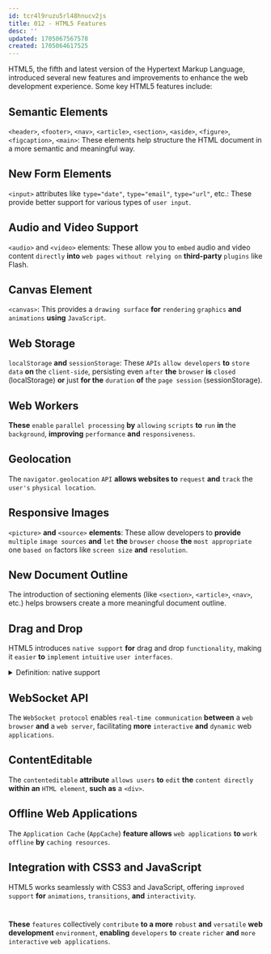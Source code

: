 ```yaml
---
id: tcr4l9ruzu5rl48hnucv2js
title: 012 - HTML5 Features
desc: ''
updated: 1705067567578
created: 1705064617525
---
```


HTML5, the fifth and latest version of the Hypertext Markup Language, introduced several new features and improvements to enhance the web development experience. Some key HTML5 features include:


## Semantic Elements

`<header>`, `<footer>`, `<nav>`, `<article>`, `<section>`, `<aside>`, `<figure>`, `<figcaption>`, `<main>`: These elements help structure the HTML document in a more semantic and meaningful way.


## New Form Elements

`<input>` attributes like `type="date"`, `type="email"`, `type="url"`, etc.: These provide better support for various types of `user input`.


## Audio and Video Support

`<audio>` and `<video>` elements: These allow you to `embed` audio and video content `directly` **into** `web pages` `without relying on` **third-party** `plugins` like Flash.


## Canvas Element

`<canvas>`: This provides a `drawing surface` **for** `rendering` `graphics` **and** `animations` **using** `JavaScript`.


## Web Storage

`localStorage` **and** `sessionStorage`: These `APIs` `allow developers` **to** `store data` **on** the `client-side`, persisting even `after` **the** `browser` **is** `closed` (localStorage) **or** just **for the** `duration` **of** the `page session` (sessionStorage).


## Web Workers

**These** `enable` `parallel processing` **by** `allowing` `scripts` **to** `run` **in** the `background`, **improving** `performance` **and** `responsiveness`.


## Geolocation

The `navigator.geolocation` `API` **allows websites to** `request` **and** `track` the `user's` `physical location`.


## Responsive Images

`<picture>` **and** `<source>` **elements**: These allow developers to **provide** `multiple` `image sources` **and** `let` **the** `browser` `choose` **the** `most appropriate` one `based on` factors like `screen size` **and** `resolution`.


## New Document Outline

The introduction of sectioning elements (like `<section>`, `<article>`, `<nav>`, etc.) helps browsers create a more meaningful document outline.


## Drag and Drop

HTML5 introduces `native support` **for** drag and drop `functionality`, making it `easier` **to** `implement` `intuitive` `user interfaces`.



<!-- start of 'native support' section -->
<details>
    <summary>Definition: native support</summary>

#
"Native support" **means that a** `system` **or** `software` **can** `naturally handle` **a specific** `feature` **or** `format` `without` needing `extra tools` **or** `add-ons`. It's `built-in` **and** `works without` requiring `additional installations`.

---
</details>
<!-- end of 'native support' section -->



## WebSocket API

The `WebSocket protocol` enables `real-time communication` **between** a `web browser` **and** a `web server`, facilitating **more** `interactive` **and** `dynamic` web `applications`.


## ContentEditable

The `contenteditable` **attribute** `allows users` **to** `edit` **the** `content directly` **within an** `HTML element`, **such as** a `<div>`.


## Offline Web Applications

The `Application Cache` (`AppCache`) **feature allows** `web applications` **to** `work` `offline` **by** `caching resources`.


## Integration with CSS3 and JavaScript

HTML5 works seamlessly with CSS3 and JavaScript, offering `improved` `support` **for** `animations`, `transitions`, **and** `interactivity`.

#
**These** `features` collectively `contribute` **to a more** `robust` **and** `versatile` **web development** `environment`, **enabling** `developers` **to** `create` `richer` **and** `more interactive` `web applications`.
